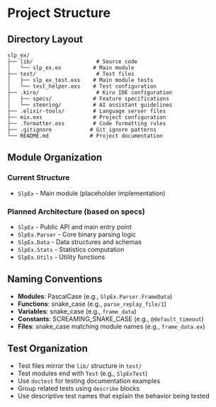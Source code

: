 # Project Structure

## Directory Layout

```
slp_ex/
├── lib/                    # Source code
│   └── slp_ex.ex          # Main module
├── test/                   # Test files
│   ├── slp_ex_test.exs    # Main module tests
│   └── test_helper.exs    # Test configuration
├── .kiro/                  # Kiro IDE configuration
│   ├── specs/             # Feature specifications
│   └── steering/          # AI assistant guidelines
├── .elixir-tools/         # Language server files
├── mix.exs                # Project configuration
├── .formatter.exs         # Code formatting rules
├── .gitignore            # Git ignore patterns
└── README.md             # Project documentation
```

## Module Organization

### Current Structure
- `SlpEx` - Main module (placeholder implementation)

### Planned Architecture (based on specs)
- `SlpEx` - Public API and main entry point
- `SlpEx.Parser` - Core binary parsing logic
- `SlpEx.Data` - Data structures and schemas
- `SlpEx.Stats` - Statistics computation
- `SlpEx.Utils` - Utility functions

## Naming Conventions

- **Modules**: PascalCase (e.g., `SlpEx.Parser.FrameData`)
- **Functions**: snake_case (e.g., `parse_replay_file/1`)
- **Variables**: snake_case (e.g., `frame_data`)
- **Constants**: SCREAMING_SNAKE_CASE (e.g., `@default_timeout`)
- **Files**: snake_case matching module names (e.g., `frame_data.ex`)

## Test Organization

- Test files mirror the `lib/` structure in `test/`
- Test modules end with `Test` (e.g., `SlpExTest`)
- Use `doctest` for testing documentation examples
- Group related tests using `describe` blocks
- Use descriptive test names that explain the behavior being tested